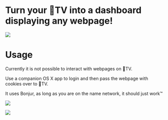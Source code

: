 # Turn your TV into a dashboard displaying any webpage!

![](https://raw.githubusercontent.com/zats/BrowserTV/master/docs/screen.jpg)

# Usage

Currently it is not possible to interact with webpages on TV.

Use a companion OS X app to login and then pass the webpage with cookies over to TV. 

It uses Bonjur, as long as you are on the name network, it should just work™ 

![](https://raw.githubusercontent.com/zats/BrowserTV/master/docs/app.jpg)

![](https://raw.githubusercontent.com/zats/BrowserTV/master/docs/dat_icon.gif)
